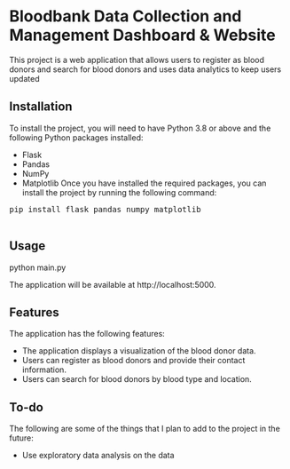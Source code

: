 
# Bloodbank Data Collection and Management Dashboard & Website
This project is a web application that allows users to register as blood donors and search for blood donors and uses data analytics to keep users updated 

## Installation
To install the project, you will need to have Python 3.8 or above and the following Python packages installed:

- Flask
- Pandas
- NumPy
- Matplotlib
Once you have installed the required packages, you can install the project by running the following command:
<pre>
pip install flask pandas numpy matplotlib

</pre>


## Usage

python main.py


The application will be available at http://localhost:5000.

## Features

The application has the following features:

* The application displays a visualization of the blood donor data.
* Users can register as blood donors and provide their contact information.
* Users can search for blood donors by blood type and location.

## To-do

The following are some of the things that I plan to add to the project in the future:

* Use exploratory data analysis on the data
